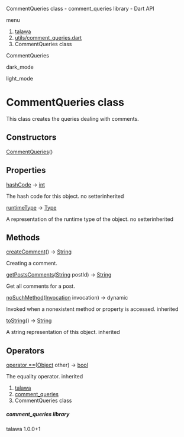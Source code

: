 




CommentQueries class - comment\_queries library - Dart API







menu

1. [talawa](../index.html)
2. [utils/comment\_queries.dart](../file-___home_harshil_Desktop_open-source_palisadoes_talawa_lib_utils_comment_queries/)
3. CommentQueries class

CommentQueries


dark\_mode

light\_mode




# CommentQueries class


This class creates the queries dealing with comments.


## Constructors

[CommentQueries](../file-___home_harshil_Desktop_open-source_palisadoes_talawa_lib_utils_comment_queries/CommentQueries/CommentQueries.html)()




## Properties

[hashCode](https://api.flutter.dev/flutter/dart-core/Object/hashCode.html)
→ [int](https://api.flutter.dev/flutter/dart-core/int-class.html)

The hash code for this object.
no setterinherited

[runtimeType](https://api.flutter.dev/flutter/dart-core/Object/runtimeType.html)
→ [Type](https://api.flutter.dev/flutter/dart-core/Type-class.html)

A representation of the runtime type of the object.
no setterinherited



## Methods

[createComment](../file-___home_harshil_Desktop_open-source_palisadoes_talawa_lib_utils_comment_queries/CommentQueries/createComment.html)()
→ [String](https://api.flutter.dev/flutter/dart-core/String-class.html)


Creating a comment.

[getPostsComments](../file-___home_harshil_Desktop_open-source_palisadoes_talawa_lib_utils_comment_queries/CommentQueries/getPostsComments.html)([String](https://api.flutter.dev/flutter/dart-core/String-class.html) postId)
→ [String](https://api.flutter.dev/flutter/dart-core/String-class.html)


Get all comments for a post.

[noSuchMethod](https://api.flutter.dev/flutter/dart-core/Object/noSuchMethod.html)([Invocation](https://api.flutter.dev/flutter/dart-core/Invocation-class.html) invocation)
→ dynamic


Invoked when a nonexistent method or property is accessed.
inherited

[toString](https://api.flutter.dev/flutter/dart-core/Object/toString.html)()
→ [String](https://api.flutter.dev/flutter/dart-core/String-class.html)


A string representation of this object.
inherited



## Operators

[operator ==](https://api.flutter.dev/flutter/dart-core/Object/operator_equals.html)([Object](https://api.flutter.dev/flutter/dart-core/Object-class.html) other)
→ [bool](https://api.flutter.dev/flutter/dart-core/bool-class.html)


The equality operator.
inherited



 


1. [talawa](../index.html)
2. [comment\_queries](../file-___home_harshil_Desktop_open-source_palisadoes_talawa_lib_utils_comment_queries/)
3. CommentQueries class

##### comment\_queries library





talawa
1.0.0+1






